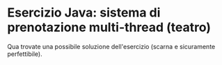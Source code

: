 # Esercizio Java: sistema di prenotazione multi-thread (teatro)

Qua trovate una possibile soluzione dell'esercizio (scarna e sicuramente perfettibile).
